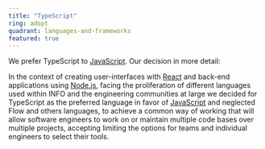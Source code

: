 ```yaml
---
title: "TypeScript"
ring: adopt
quadrant: languages-and-frameworks
featured: true
---
```


We prefer TypeScript to [JavaScript](/languages-and-frameworks/typescript). Our decision in more detail:

In the context of creating user-interfaces with [React](/languages-and-frameworks/react) and back-end applications
using [Node.js](/languages-and-frameworks/nodejs), facing the proliferation of different languages used within INFO and the engineering
communities at large we decided for TypeScript as the preferred language in favor of [JavaScript](/languages-and-frameworks/javascript) and
neglected Flow and others languages, to achieve a common way of working that will allow software
engineers to work on or maintain multiple code bases over multiple projects, accepting limiting the
options for teams and individual engineers to select their tools.

